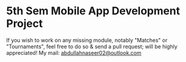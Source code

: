 # 5th Sem Mobile App Development Project

If you wish to work on any missing module, notably "Matches" or "Tournaments", feel free to do so & send a pull request; will be highly appreciated!
My mail: abdullahnaseer02@outlook.com

